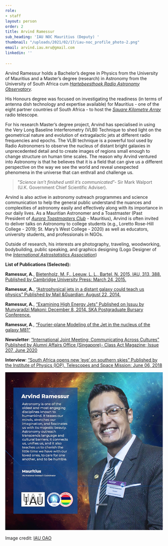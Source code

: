 ```yaml
---
role:
- staff
layout: person
order: 2
title: Arvind Ramessur
sub_heading: 'IAU NOC Mauritius (Deputy) '
thumbnail: "/uploads/2021/02/17/iau-noc_profile_photo-2.png"
email: arvind.iau.mru@gmail.com
linkedin: ''

---
```

Arvind Ramessur holds a Bachelor’s degree in Physics from the University of Mauritius and a Master’s degree (research) in Astronomy from the University of South Africa cum [_Hartebeesthoek Radio Astronomy Observatory_](http://www.hartrao.ac.za/)_._

His Honours degree was focused on investigating the readiness (in terms of antenna dish technology and expertise available) for Mauritius - one of the eight partner countries of South Africa - to host the [_Square Kilometre Array_](https://www.sarao.ac.za/) radio telescope.

For his research Master’s degree project, Arvind has specialised in using the Very Long Baseline Interferometry (VLBI) Technique to shed light on the geometrical nature and evolution of extragalactic jets at different radio frequencies and epochs. The VLBI technique is a powerful tool used by Radio Astronomers to observe the nucleus of distant bright galaxies in unprecedented detail and to create images of regions small enough to change structure on human time scales. The reason why Arvind ventured into Astronomy is that he believes that it is a field that can give us a different perspective on the way we see the world and reveal unexpected phenomena in the universe that can enthrall and challenge us.

> ”_Science isn’t finished until it’s communicated_”- Sir Mark Walport (U.K. Government Chief Scientific Adviser).

Arvind is also active in astronomy outreach programmes and science communication to help the general public understand the nuances and complexities of astronomy easily and effectively along with its importance in our daily lives. As a Mauritian Astronomer and a Toastmaster (Past President of [_Aurora Toastmasters Club_](https://aurora.toastmastersclubs.org/awards_2019_20.html) - Mauritius), Arvind is often invited to deliver talks on Astronomy to college students (e.g., Loretto Rose-Hill College - 2019; St. Mary’s West College - 2020) as well as educators, university students, and professionals in NGOs.

Outside of research, his interests are photography, traveling, woodworking, bodybuilding, public speaking, and graphics designing (Logo Designer of the [_International Astrostatistics Association_](http://iaa.mi.oa-brera.inaf.it/IAA/home.html))

**List of Publications (Selected):**

**Ramessur, A.**, [Bietenholz, M. F., Leeuw, L. L., Bartel, N. 2015, IAU, 313, 388. Published by Cambridge University
Press: March 24, 2015. ](https://doi.org/10.1017/S1743921315002562)

**Ramessur, A.**, [“Astrophysical jets in a distant galaxy could teach us physics” Published by Mail &Guardian: August 22, 2014. ](https://mg.co.za/article/2014-08-18-astrophysical-jets-in-distant-galaxy-could-teach-us-physics)

**Ramessur, A.**, [“Examining High Energy Jets” Published on Issuu by Munyaradzi Makoni: December 8, 2014. SKA
Postgraduate Bursary Conference.](https://issuu.com/wheatlands/docs/ska_digital)

**Ramessur, A**., [“Fourier-plane Modeling of the Jet in the nucleus of the galaxy M81”](http://hdl.handle.net/10500/23817)

**Newsletter**: [“International Joint Meeting: Communicating Across Cultures” Published by Alumni Affairs Office (Singapore)- Class Act Magazine; Issue 207, June 2020](http://enewsletter.ntu.edu.sg/classact/Jun20/Pages/an60.aspx)

**Interview**: [“South Africa opens new ‘eye’ on southern skies” Published by the Institute of Physics (IOP), Telescopes and Space Mission: June 06, 2018](https://tinyurl.com/ioppublications)

![](/uploads/2022/02/05/img_7542_750px.png)

Image credit: [IAU OAO](https://www.iau.org/public/) 